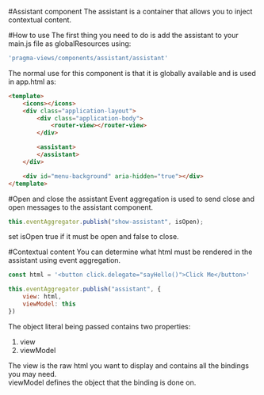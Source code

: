#Assistant component
The assistant is a container that allows you to inject contextual content.

#How to use
The first thing you need to do is add the assistant to your main.js file as globalResources using:

```js
'pragma-views/components/assistant/assistant'
```

The normal use for this component is that it is globally available and is used in app.html as:

```html
<template>
    <icons></icons>
    <div class="application-layout">
        <div class="application-body">
            <router-view></router-view>
        </div>

        <assistant>
        </assistant>
    </div>

    <div id="menu-background" aria-hidden="true"></div>
</template>
```

#Open and close the assistant
Event aggregation is used to send close and open messages to the assistant component.

```js
this.eventAggregator.publish("show-assistant", isOpen);
```

set isOpen true if it must be open and false to close.

#Contextual content
You can determine what html must be rendered in the assistant using event aggregation.

```js
const html = '<button click.delegate="sayHello()">Click Me</button>'

this.eventAggregator.publish("assistant", {
    view: html,
    viewModel: this
})
```

The object literal being passed contains two properties:
1. view
1. viewModel

The view is the raw html you want to display and contains all the bindings you may need.  
viewModel defines the object that the binding is done on.
